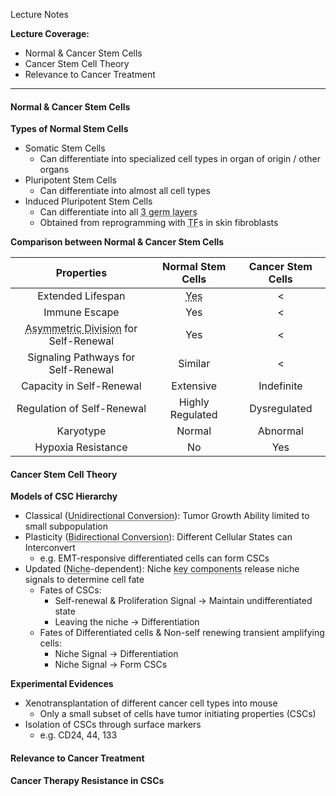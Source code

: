 Lecture Notes

**Lecture Coverage:**
- Normal & Cancer Stem Cells
- Cancer Stem Cell Theory
- Relevance to Cancer Treatment

---
#### **Normal & Cancer Stem Cells**
**Types of Normal Stem Cells**
- Somatic Stem Cells
	- Can differentiate into specialized cell types in organ of origin / other organs
- Pluripotent Stem Cells
	- Can differentiate into almost all cell types
- Induced Pluripotent Stem Cells
	- Can differentiate into all <abbr Title="Ectoderm, Mesoderm, Endoderm">3 germ layers</abbr>
	- Obtained from reprogramming with <abbr Title="Transcriptional Factors">TF</abbr>s in skin fibroblasts

**Comparison between Normal & Cancer Stem Cells**

|                                                   Properties                                                   |                      Normal Stem Cells                      | Cancer Stem Cells |
| :------------------------------------------------------------------------------------------------------------: | :---------------------------------------------------------: | :---------------: |
|                                               Extended Lifespan                                                | <abbr Title="Telomere Length Maintenance by Telomerase">Yes |         <         |
|                                                 Immune Escape                                                  |                             Yes                             |         <         |
| <abbr Title="Dividing into Daughter Cells of Different Cell Types">Asymmetric Division</abbr> for Self-Renewal |                             Yes                             |         <         |
|                                      Signaling Pathways for Self-Renewal                                       |                           Similar                           |         <         |
|                                            Capacity in Self-Renewal                                            |                          Extensive                          |    Indefinite     |
|                                           Regulation of Self-Renewal                                           |                      Highly Regulated                       |   Dysregulated    |
|                                                   Karyotype                                                    |                           Normal                            |     Abnormal      |
|                                               Hypoxia Resistance                                               |                             No                              |        Yes        |

#### **Cancer Stem Cell Theory**
**Models of CSC Hierarchy**
- Classical (<abbr Title="Differentiated Cells can't be converted to CSC">Unidirectional Conversion</abbr>): Tumor Growth Ability limited to small subpopulation
- Plasticity (<abbr Title="Some Differentiated Cells can be converted to CSC">Bidirectional Conversion</abbr>): Different Cellular States can Interconvert
	- e.g. EMT-responsive differentiated cells can form CSCs
- Updated (<abbr Title="Immediate Microenvironment of Cell">Niche</abbr>-dependent): Niche <abbr Title="Non-epithelial Stromal Cells / Inflammatory Cells / Vasculature">key components</abbr> release niche signals to determine cell fate
	- Fates of CSCs:
		- Self-renewal & Proliferation Signal → Maintain undifferentiated state
		- Leaving the niche → Differentiation
	- Fates of Differentiated cells & Non-self renewing transient amplifying cells:
		- Niche Signal → Differentiation
		- Niche Signal → Form CSCs

**Experimental Evidences**
- Xenotransplantation of different cancer cell types into mouse
	- Only a small subset of cells have tumor initiating properties (CSCs)
- Isolation of CSCs through surface markers
	- e.g. CD24, 44, 133


#### **Relevance to Cancer Treatment**
**Cancer Therapy Resistance in CSCs**

